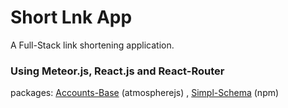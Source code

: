 
# Short Lnk App

A Full-Stack link shortening application.

### Using Meteor.js, React.js and React-Router
packages: [Accounts-Base]('https://atmospherejs.com/meteor/accounts-base') (atmospherejs) , [Simpl-Schema]('https://github.com/aldeed/meteor-simple-schema') (npm)

